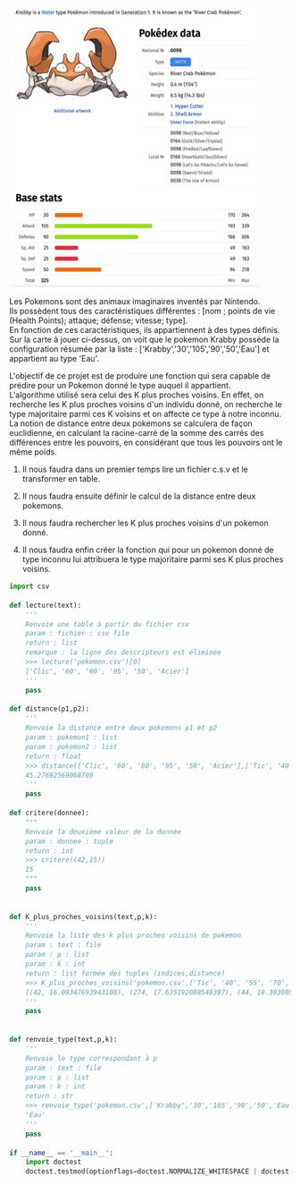 
<img width="450" height="500" src="Assets/Krabby.png">


Les Pokemons sont des animaux imaginaires inventés par Nintendo.   
Ils possèdent tous des caractéristiques différentes : [nom ; points de vie (Health Points); attaque; défense; vitesse; type].  
En fonction de ces caractéristiques, ils appartiennent à des types définis.   
Sur la carte à jouer ci-dessus, on voit que le pokemon Krabby possède la configuration résumée par la liste : ['Krabby','30','105','90','50','Eau'] et appartient au type 'Eau'.

L'objectif de ce projet est de produire une fonction qui sera capable de prédire pour un Pokemon donné le type auquel il appartient.  
L'algorithme utilisé sera celui des K plus proches voisins. En effet, on recherche les K plus proches voisins d'un individu donné, on recherche le type majoritaire parmi ces K voisins et on affecte ce type à notre inconnu.  
La notion de distance entre deux pokemons se calculera de façon euclidienne, en calculant la racine-carré de la somme des carrés des différences entre les pouvoirs, en considérant que tous les pouvoirs ont le même poids.

1) Il nous faudra dans un premier temps lire un fichier c.s.v et le transformer en table.

2) Il nous faudra ensuite définir le calcul de la distance entre deux pokemons.

3) Il nous faudra rechercher les K plus proches voisins d'un pokemon donné.

4) Il nous faudra enfin créer la fonction qui pour un pokemon donné de type inconnu lui attribuera le type majoritaire parmi ses K plus proches voisins.



```Python
import csv

def lecture(text):
    '''
    Renvoie une table à partir du fichier csv
    param : fichier : csv file
    return : list
    remarque : la ligne des descripteurs est éliminée
    >>> lecture('pokemon.csv')[0]
    ['Clic', '60', '80', '95', '50', 'Acier']
    '''
	pass

def distance(p1,p2):
    '''
    Renvoie la distance entre deux pokemons p1 et p2
    param : pokemon1 : list
    param : pokemon2 : list
    return : float
    >>> distance(['Clic', '60', '80', '95', '50', 'Acier'],['Tic', '40', '55', '70', '30', 'Acier'])
    45.27692569068709
    '''
	pass

def critere(donnee):
    """
    Renvoie la deuxième valeur de la donnée
    param : donnee : tuple
    return : int
    >>> critere((42,15))
    15
    """
    pass


def K_plus_proches_voisins(text,p,k):
    '''
    Renvoie la liste des k plus proches voisins de pokemon
    param : text : file
    param : p : list
    param : k : int
    return : list formée des tuples (indices,distance)
    >>> K_plus_proches_voisins('pokemon.csv',['Tic', '40', '55', '70', '30', 'Acier'],3)
    [(42, 16.09347693943108), (274, 17.635192088548397), (44, 18.303005217723125)]
    '''
	pass


def renvoie_type(text,p,k):
    '''
    Renvoie le type correspondant à p
    param : text : file
    param : p : list
    param : k : int
    return : str
    >>> renvoie_type('pokemon.csv',['Krabby','30','105','90','50','Eau'],20)
    'Eau'
    '''
    pass

if __name__ == '__main__':
    import doctest
    doctest.testmod(optionflags=doctest.NORMALIZE_WHITESPACE | doctest.ELLIPSIS, verbose=True)


```
